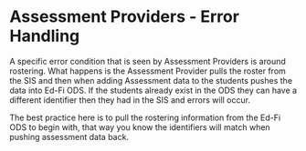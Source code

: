 # Assessment Providers - Error Handling

A specific error condition that is seen by Assessment Providers is around rostering. What happens is the Assessment Provider pulls the roster from the SIS and then when adding Assessment data to the students pushes the data into Ed-Fi ODS. If the students already exist in the ODS they can have a different identifier then they had in the SIS and errors will occur.  
  
The best practice here is to pull the rostering information from the Ed-Fi ODS to begin with, that way you know the identifiers will match when pushing assessment data back.

